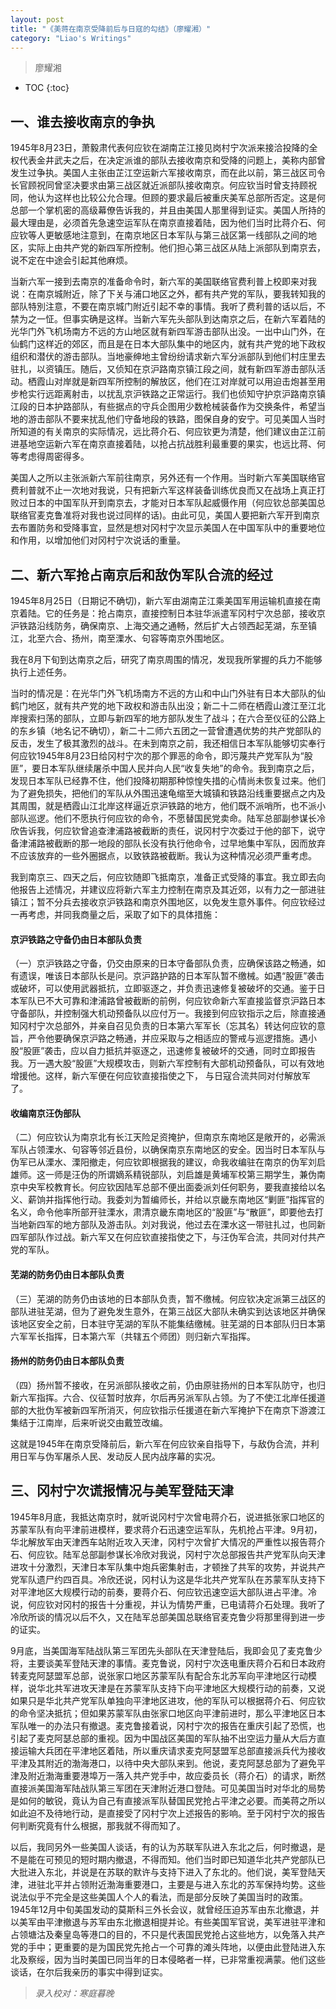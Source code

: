 ```yaml
---
layout: post
title: "《美蒋在南京受降前后与日寇的勾结》（廖耀湘）"
category: "Liao's Writings"
---
```


> 廖耀湘

* TOC
{:toc}

## 一、谁去接收南京的争执
1945年8月23日，萧毅肃代表何应钦在湖南芷江接见岗村宁次派来接洽投降的全权代表金井武夫之后，在决定派谁的部队去接收南京和受降的问题上，美称内部曾发生过争执。美国人主张由芷江空运新六军接收南京，而在此以前，第三战区司令长官顾祝同曾坚决要求由第三战区就近派部队接收南京。何应钦当时曾支持顾祝同，他认为这样也比较公允合理。但顾的要求最后被重庆美军总部所否定。这是何总部一个掌机密的高级幕僚告诉我的，并且由美国人那里得到证实。美国人所持的最大理由是，必须首先急速空运军队在南京直接着陆，因为他们当时比蒋介石、何应钦等人更敏感地注意到，在南京地区日本军队与第三战区第一线部队之间的地区，实际上由共产党的新四军所控制。他们担心第三战区从陆上派部队到南京去，说不定在中途会引起其他麻烦。

当新六军一接到去南京的准备命令时，新六军的美国联络官费利普上校即来对我说：在南京城附近，除了下关与浦口地区之外，都有共产党的军队，要我转知我的部队特別注意，不要在南京城门附近引起不幸的事情。我听了费利普的话以后，不禁为之一怔。但事实确是这样。当新六军先头部队到达南京之后，在新六军着陆的光华门外飞机场南方不远的方山地区就有新四军游击部队出没。一出中山门外，在仙鹤门这样近的郊区，而且是在日本大部队集中的地区内，就有共产党的地下政权组织和潜伏的游击部队。当地豪绅地主曾纷纷请求新六军分派部队到他们村庄里去驻扎，以资镇压。随后，又侦知在京沪路南京镇江段之间，就有新四军游击部队活动。栖霞山对岸就是新四军所控制的解放区，他们在江对岸就可以用迫击炮甚至用步枪实行远距离射击，以扰乱京沪铁路之正常运行。我们也侦知守护京沪路南京镇江段的日本护路部队，有些据点的守兵企图用少数枪械装备作为交换条件，希望当地的游击部队不要来扰乱他们守备地段的铁路，图保自身的安宁。可见美国人当时所知道的有关南京的实际情况，远比蒋介石、何应钦更为清楚，他们建议由芷江前进基地空运新六军在南京直接着陆，以抢占抗战胜利最重要的果实，也远比蒋、何等考虑得周密得多。

美国人之所以主张派新六军前往南京，另外还有一个作用。当时新六军美国联络官费利普就不止一次地对我说，只有把新六军这样装备训练优良而又在战场上真正打败过日本的中国军队开到南京去，才能对日本军队起威慑作用（何应钦总部美国总联络官麦克鲁准将对我也说过同样的话)。由此可见，美国人要把新六军开到南京去布置防务和受降事宜，显然是想对冈村宁次显示美国人在中国军队中的重要地位和作用，以增加他们对冈村宁次说话的重量。

## 二、新六军抢占南京后和敌伪军队合流的经过

1945年8月25日（日期记不确切)，新六军由湖南芷江乘美国军用运输机直接在南京着陆。它的任务是：抢占南京，直接控制日本驻华派遣军冈村宁次总部，接收京沪铁路沿线防务，确保南京、上海交通之通畅，然后扩大占领西起芜湖，东至镇江，北至六合、扬州，南至溧水、句容等南京外围地区。

我在8月下旬到达南京之后，研究了南京周围的情况，发现我所掌握的兵力不能够执行上述任务。

当时的情况是：在光华门外飞机场南方不远的方山和中山门外驻有日本大部队的仙鹤门地区，就有共产党的地下政权和游击队出没；新二十二师在栖霞山渡江至江北岸搜索扫荡的部队，立即与新四军的地方部队发生了战斗；在六合至仪征的公路上的东乡镇（地名记不确切），新二十二师六五团之一营曾遭遇优势的共产党部队的反击，发生了极其激烈的战斗。在未到南京之前，我还相信日本军队能够切实奉行何应钦1945年8月23日给冈村宁次的那个罪恶的命令，即污蔑共产党军队为“股匪”，要日本军队继续屠杀中国人民并向人民“收复失地”的命令。我到南京之后，发现日本军队已经靠不住，他们投降初期那种惊惶失措的心情尚未恢复过来。他们为了避免损失，把他们的军队从外围迅速龟缩至大城镇和铁路沿线重要据点之内及其周围，就是栖霞山江北岸这样逼近京沪铁路的地方，他们既不派哨所，也不派小部队巡逻。他们不愿执行何应钦的命令，不愿替国民党卖命。陆军总部副参谋长冷欣告诉我，何应钦曾追查津浦路被截断的责任，说冈村宁次委过于他的部下，说守备津浦路被截断的那一地段的部队长没有执行他命令，过早地集中军队，因而放弃不应该放弃的一些外圈据点，以致铁路被截断。我认为这种情况必须严重考虑。

我到南京三、四天之后，何应钦随即飞抵南京，准备正式受降的事宜。我立即去向他报告上述情况，并建议应将新六军主力控制在南京及其近郊，以有力之一部进驻镇江；暂不分兵去接收京沪铁路和南京外围地区，以免发生意外事件。何应钦经过一再考虑，并同我商量之后，采取了如下的具体措施：

#### 京沪铁路之守备仍由日本部队负责
（一）京沪铁路之守备，仍交由原来的日本守备部队负责，应确保该路之畅通，如有遗误，唯该日本部队长是问。京沪路护路的日本军队暂不缴械。如遇“股匪”袭击或破坏，可以使用武器抵抗，立即驱逐之，并负责迅速修复被破坏的交通。鉴于日本军队已不大可靠和津浦路曾被截断的前例，何应钦命新六军直接监督京沪路日本守备部队，并控制强大机动预备队以应付万一。我接到何应钦指示之后，除直接通知冈村宁次总部外，并亲自召见负责的日本第六军军长（忘其名）转达何应钦的意旨，严令他要确保京沪路之畅通，并应采取与之相适应的警戒与巡逻措施。遇小股“股匪”袭击，应以自力抵抗并驱逐之，迅速修复被破坏的交通，同时立即报告我。万一遇大股“股匪”大规模攻击，则新六军控制有大部机动预备队，可以有效地增援他。这样，新六军便在何应钦直接指使之下， 与日寇合流共同对付解放军了。

#### 收编南京汪伪部队
（二）何应钦认为南京北有长江天险足资掩护，但南京东南地区是敞开的，必需派军队占领溧水、句容等邻近县份，以确保南京东南地区的安全。因当时日本军队与伪军已从溧水、溧阳撤走，何应钦即根据我的建议，命我收编驻在南京的伪军刘启雄师。这一师是汪伪的所谓嫡系精锐部队，刘启雄是黄埔军校第三期学生，兼伪南京中央军校教育长。何应钦因陆军总部不便出面委派刘任何职务，要我直接给以名义、薪饷并指挥他行动。我委刘为暂编师长，并给以京畿东南地区“剿匪”指挥官的名义，命令他率所部开驻溧水，肃清京畿东南地区的“股匪”与“散匪”，即要他去打当地新四军的地方部队及游击队。刘对我说，他过去在溧水这一带驻扎过，也同新四军部队作过战。新六军又在何应钦直接指使之下，与汪伪军合流，共同对付共产党的军队。

#### 芜湖的防务仍由日本部队负责
（三）芜湖的防务仍由该地的日本部队负责，暂不缴械。何应钦决定派第三战区的部队进驻芜湖，但为了避免发生意外，在第三战区大部队未确实到达该地区并确保该地区安全之前，日本驻守芜湖的军队不能集结缴械。驻芜湖的日本部队归日本第六军军长指挥，日本第六军（共辖五个师团）则归新六军指挥。

#### 扬州的防务仍由日本部队负责
（四）扬州暂不接收，在另派部队接收之前，仍由原驻扬州的日本军队防守，也归新六军指挥。六合、仪征暂时放弃，尔后再另派军队占领。为了不使江北岸任援道部的大批伪军被新四军所消灭，何应钦指示任援道在新六军掩护下在南京下游渡江集结于江南岸，后来听说交由戴笠改编。

这就是1945年在南京受降前后，新六军在何应钦亲自指导下，与敌伪合流，并利用日军与伪军屠杀人民、发动反人民内战序幕的实况。

## 三、冈村宁次谎报情况与美军登陆天津

1945年8月底，我抵达南京时，就听说冈村宁次曾电蒋介石，说进抵张家口地区的苏蒙军队有向平津前进模样，要求蒋介石迅速空运军队，先机抢占平津。9月初，华北解放军由天津西车站附近攻入天津，冈村宁次曾扩大情况的严重性以报告蒋介石、何应钦。陆军总部副参谋长冷欣对我说，冈村宁次总部报告共产党军队向天津进攻十分激烈，天津日本军队集中炮兵密集射击，才顿挫了共军的攻势，并说共产党军队遗尸约四百具。冷欣还说，冈村认为这是华北共产党军队在苏蒙军队支持下对平津地区大规模行动的前奏，要蒋介石、何应钦迅速空运大部队进占平津。冷说，何应钦对冈村的报告十分重视，并认为情势严重，已电请蒋介石处理。我听了冷欣所谈的情况以后不久，又在陆军总部美国总联络官麦克鲁少将那里得到进一步的证实。

9月底，当美国海军陆战队第三军团先头部队在天津登陆后，我即会见了麦克鲁少将，主要谈美军登陆天津的事情。麦克鲁说，冈村宁次迭电重庆蒋介石和日本政府转麦克阿瑟盟军总部，说张家口地区苏蒙军队有配合东北苏军向平津地区行动模样，说华北共军进攻天津是在苏蒙军队支持下向平津地区大规模行动的前奏，又说如果只是华北共产党军队单独向平津地区进攻，他的军队可以根据蒋介石、何应钦的命令坚决抵抗；但如果苏蒙军队由张家口地区向平津前进时，那么平津地区日本军队唯一的办法只有撤退。麦克鲁接着说，冈村宁次的报告在重庆引起了恐慌，也引起了麦克阿瑟总部的重视。因为中国战区美国的军队抽不出空运力量从大后方直接运输大兵团在平津地区着陆，所以重庆请求麦克阿瑟盟军总部直接派兵代为接收平津及其附近的渤海港口，以待中央大部队来到。他说，麦克阿瑟总部为了避免平津及附近渤海重要港埠万一落入共产党手中，故应委员长（蒋介石）的请求，断然直接派美国海军陆战队第三军团在天津附近港口登陆。可见美国当时对华北的局势是如何的敏锐，竟认为自己有直接派军队替国民党抢占平津之必要。而美蒋之所以如此迫不及待地行动，是直接受了冈村宁次上述报告的影响。至于冈村宁次的报告何判断究竟有什么根据，那我就不得而知了。

以后，我同另外一些美国人谈话，有的认为苏联军队进入东北之后，何时撤退，是不是能在可预见的短时期内撤退，不得而知。他们当时即已知道华北共产党部队已大批进入东北，并说是在苏联的默许与支持下进入了东北的。他们说，美军登陆天津，进驻北平并占领附近渤海重要港口，主要是与进入东北的苏军保持均势。这些说法似乎不完全是这些美国人个人的看法，而是部分反映了美国当时的政策。1945年12月中旬美国发动的莫斯科三外长会议，就曾经压迫苏军由东北撤退，并以美军由平津撤退与苏军由东北撤退相提并论。有些美国军官说，美军进驻平津和占领塘沽及秦皇岛等港口的目的，不只是代表国民党抢占这些地方，以免落入共产党的手中；更重要的是为国民党先抢占一个可靠的滩头阵地，以便由此登陆进入东北及察绥，因为当时美国已同当年的日本侵略者一样，已非常重视满蒙。他们这些谈话，在尔后我亲历的事实中得到证实。

> *录入校对：寒庭暮晚*
